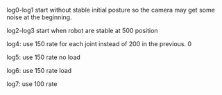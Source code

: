 

log0-log1 start without stable initial posture so the camera may get some noise at the beginning.

log2-log3 start when robot are stable at 500 position

log4: use 150 rate for each joint instead of 200 in the previous.
0

log5: use 150 rate no load 

log6: use 150 rate load

log7: use 100 rate 



